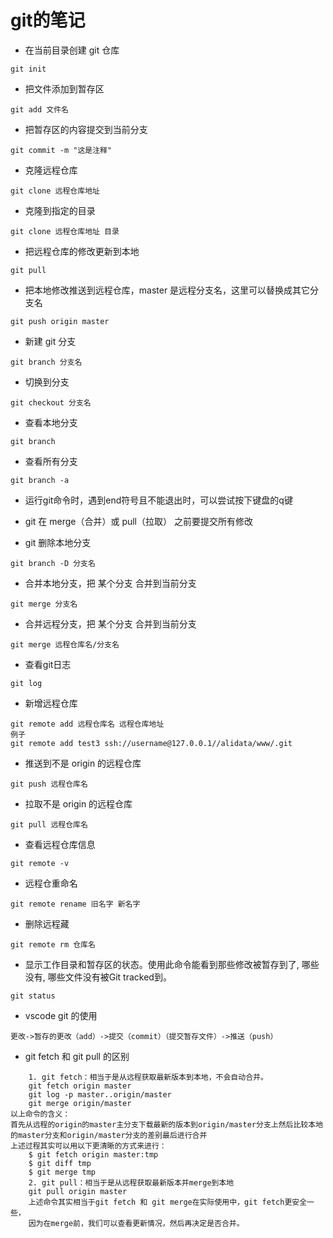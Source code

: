 git的笔记
================================

- 在当前目录创建 git 仓库
```
git init
```

- 把文件添加到暂存区
```
git add 文件名
```

- 把暂存区的内容提交到当前分支
```
git commit -m "这是注释"
```

- 克隆远程仓库
```
git clone 远程仓库地址
```

- 克隆到指定的目录
```
git clone 远程仓库地址 目录
```

- 把远程仓库的修改更新到本地
```
git pull
```

- 把本地修改推送到远程仓库，master 是远程分支名，这里可以替换成其它分支名
```
git push origin master
```

- 新建 git 分支
```
git branch 分支名
```

- 切换到分支
```
git checkout 分支名
```

- 查看本地分支
```
git branch
```

- 查看所有分支
```
git branch -a
```

- 运行git命令时，遇到end符号且不能退出时，可以尝试按下键盘的q键
- git 在 merge（合并）或 pull（拉取） 之前要提交所有修改

- git 删除本地分支
```
git branch -D 分支名
```

- 合并本地分支，把 某个分支 合并到当前分支
```
git merge 分支名
```

- 合并远程分支，把 某个分支 合并到当前分支
```
git merge 远程仓库名/分支名
```

- 查看git日志
```
git log
```

- 新增远程仓库
```
git remote add 远程仓库名 远程仓库地址
例子
git remote add test3 ssh://username@127.0.0.1//alidata/www/.git
```

- 推送到不是 origin 的远程仓库
```
git push 远程仓库名
```

- 拉取不是 origin 的远程仓库
```
git pull 远程仓库名
```

- 查看远程仓库信息
```
git remote -v
```

- 远程仓重命名
```
git remote rename 旧名字 新名字
```

- 删除远程藏
```
git remote rm 仓库名
```

- 显示工作目录和暂存区的状态。使用此命令能看到那些修改被暂存到了, 哪些没有, 哪些文件没有被Git tracked到。
```
git status
```

- vscode git 的使用
```
更改->暂存的更改（add）->提交（commit）（提交暂存文件）->推送（push）
```

- git fetch 和 git pull 的区别
```
    1. git fetch：相当于是从远程获取最新版本到本地，不会自动合并。
    git fetch origin master
    git log -p master..origin/master
    git merge origin/master
以上命令的含义：
首先从远程的origin的master主分支下载最新的版本到origin/master分支上然后比较本地的master分支和origin/master分支的差别最后进行合并
上述过程其实可以用以下更清晰的方式来进行：
    $ git fetch origin master:tmp
    $ git diff tmp 
    $ git merge tmp
    2. git pull：相当于是从远程获取最新版本并merge到本地 
    git pull origin master
    上述命令其实相当于git fetch 和 git merge在实际使用中，git fetch更安全一些，
    因为在merge前，我们可以查看更新情况，然后再决定是否合并。
```
